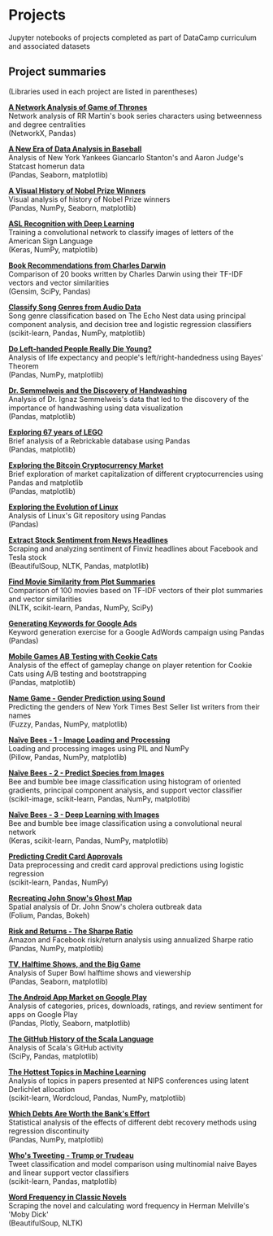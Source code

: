 # Projects
Jupyter notebooks of projects completed as part of DataCamp curriculum and associated datasets

## Project summaries
(Libraries used in each project are listed in parentheses)

[**A Network Analysis of Game of Thrones**](https://github.com/Stas-Medvedev/Projects/blob/main/A%20Network%20Analysis%20of%20Game%20of%20Thrones/notebook.ipynb)  
Network analysis of RR Martin's book series characters using betweenness and degree centralities  
(NetworkX, Pandas)

[**A New Era of Data Analysis in Baseball**](https://github.com/Stas-Medvedev/Projects/blob/main/A%20New%20Era%20of%20Data%20Analysis%20in%20Baseball/notebook.ipynb)  
Analysis of New York Yankees Giancarlo Stanton's and Aaron Judge's Statcast homerun data  
(Pandas, Seaborn, matplotlib)

[**A Visual History of Nobel Prize Winners**](https://github.com/Stas-Medvedev/Projects/blob/main/A%20Visual%20History%20of%20Nobel%20Prize%20Winners/notebook.ipynb)  
Visual analysis of history of Nobel Prize winners  
(Pandas, NumPy, Seaborn, matplotlib)

[**ASL Recognition with Deep Learning**](https://github.com/Stas-Medvedev/Projects/blob/main/ASL%20Recognition%20with%20Deep%20Learning/notebook.ipynb)  
Training a convolutional network to classify images of letters of the American Sign Language  
(Keras, NumPy, matplotlib)

[**Book Recommendations from Charles Darwin**](https://github.com/Stas-Medvedev/Projects/blob/main/Book%20Recommendations%20from%20Charles%20Darwin/notebook.ipynb)  
Comparison of 20 books written by Charles Darwin using their TF-IDF vectors and vector similarities  
(Gensim, SciPy, Pandas)

[**Classify Song Genres from Audio Data**](https://github.com/Stas-Medvedev/Projects/blob/main/Classify%20Song%20Genres%20from%20Audio%20Data/notebook.ipynb)  
Song genre classification based on The Echo Nest data using principal component analysis, and decision tree and logistic regression classifiers  
(scikit-learn, Pandas, NumPy, matplotlib)

[**Do Left-handed People Really Die Young?**](https://github.com/Stas-Medvedev/DataCamp-Projects/blob/main/Do%20Left-handed%20People%20Really%20Die%20Young_/notebook.ipynb)  
Analysis of life expectancy and people's left/right-handedness using Bayes' Theorem  
(Pandas, NumPy, matplotlib)

[**Dr. Semmelweis and the Discovery of Handwashing**](https://github.com/Stas-Medvedev/Projects/blob/main/Dr.%20Semmelweis%20and%20the%20Discovery%20of%20Handwashing/notebook.ipynb)  
Analysis of Dr. Ignaz Semmelweis's data that led to the discovery of the importance of handwashing using data visualization  
(Pandas, matplotlib)

[**Exploring 67 years of LEGO**](https://github.com/Stas-Medvedev/Projects/blob/main/Exploring%2067%20years%20of%20LEGO/notebook.ipynb)  
Brief analysis of a Rebrickable database using Pandas   
(Pandas, matplotlib)

[**Exploring the Bitcoin Cryptocurrency Market**](https://github.com/Stas-Medvedev/Projects/blob/main/Exploring%20the%20Bitcoin%20Cryptocurrency%20Market/notebook.ipynb)  
Brief exploration of market capitalization of different cryptocurrencies using Pandas and matplotlib  
(Pandas, matplotlib)

[**Exploring the Evolution of Linux**](https://github.com/Stas-Medvedev/Projects/blob/main/Exploring%20the%20Evolution%20of%20Linux/notebook.ipynb)  
Analysis of Linux's Git repository using Pandas  
(Pandas)

[**Extract Stock Sentiment from News Headlines**](https://github.com/Stas-Medvedev/Projects/blob/main/Extract%20Stock%20Sentiment%20from%20News%20Headlines/notebook.ipynb)  
Scraping and analyzing sentiment of Finviz headlines about Facebook and Tesla stock  
(BeautifulSoup, NLTK, Pandas, matplotlib)

[**Find Movie Similarity from Plot Summaries**](https://github.com/Stas-Medvedev/Projects/blob/main/Find%20Movie%20Similarity%20from%20Plot%20Summaries/notebook.ipynb)  
Comparison of 100 movies based on TF-IDF vectors of their plot summaries and vector similarities  
(NLTK, scikit-learn, Pandas, NumPy, SciPy)

[**Generating Keywords for Google Ads**](https://github.com/Stas-Medvedev/Projects/blob/main/Generating%20Keywords%20for%20Google%20Ads/notebook.ipynb)  
Keyword generation exercise for a Google AdWords campaign using Pandas  
(Pandas)

[**Mobile Games AB Testing with Cookie Cats**](https://github.com/Stas-Medvedev/Projects/blob/main/Mobile%20Games%20AB%20Testing%20with%20Cookie%20Cats/notebook.ipynb)  
Analysis of the effect of gameplay change on player retention for Cookie Cats using A/B testing and bootstrapping  
(Pandas, matplotlib)

[**Name Game - Gender Prediction using Sound**](https://github.com/Stas-Medvedev/Projects/blob/main/Name%20Game_%20Gender%20Prediction%20using%20Sound/notebook.ipynb)  
Predicting the genders of New York Times Best Seller list writers from their names  
(Fuzzy, Pandas, NumPy, matplotlib)

[**Naïve Bees - 1 - Image Loading and Processing**](https://github.com/Stas-Medvedev/Projects/blob/main/Na%C3%AFve%20Bees%20-%201%20-%20Image%20Loading%20and%20Processing/notebook.ipynb)  
Loading and processing images using PIL and NumPy  
(Pillow, Pandas, NumPy, matplotlib)

[**Naïve Bees - 2 - Predict Species from Images**](https://github.com/Stas-Medvedev/Projects/blob/main/Na%C3%AFve%20Bees%20-%202%20-%20Predict%20Species%20from%20Images/notebook.ipynb)  
Bee and bumble bee image classification using histogram of oriented gradients, principal component analysis, and support vector classifier  
(scikit-image, scikit-learn, Pandas, NumPy, matplotlib)

[**Naïve Bees - 3 - Deep Learning with Images**](https://github.com/Stas-Medvedev/Projects/blob/main/Na%C3%AFve%20Bees%20-%203%20-%20Deep%20Learning%20with%20Images/notebook.ipynb)  
Bee and bumble bee image classification using a convolutional neural network  
(Keras, scikit-learn, Pandas, NumPy, matplotlib)

[**Predicting Credit Card Approvals**](https://github.com/Stas-Medvedev/Projects/blob/main/Predicting%20Credit%20Card%20Approvals/notebook.ipynb)  
Data preprocessing and credit card approval predictions using logistic regression  
(scikit-learn, Pandas, NumPy)

[**Recreating John Snow's Ghost Map**](https://github.com/Stas-Medvedev/Projects/blob/main/Recreating%20John%20Snow's%20Ghost%20Map/notebook.ipynb)  
Spatial analysis of Dr. John Snow's cholera outbreak data  
(Folium, Pandas, Bokeh)

[**Risk and Returns - The Sharpe Ratio**](https://github.com/Stas-Medvedev/Projects/blob/main/Risk%20and%20Returns_%20The%20Sharpe%20Ratio/notebook.ipynb)  
Amazon and Facebook risk/return analysis using annualized Sharpe ratio  
(Pandas, NumPy, matplotlib)

[**TV, Halftime Shows, and the Big Game**](https://github.com/Stas-Medvedev/Projects/blob/main/TV%2C%20Halftime%20Shows%2C%20and%20the%20Big%20Game/notebook.ipynb)  
Analysis of Super Bowl halftime shows and viewership  
(Pandas, Seaborn, matplotlib)

[**The Android App Market on Google Play**](https://github.com/Stas-Medvedev/Projects/blob/main/The%20Android%20App%20Market%20on%20Google%20Play/notebook.ipynb)  
Analysis of categories, prices, downloads, ratings, and review sentiment for apps on Google Play  
(Pandas, Plotly, Seaborn, matplotlib)

[**The GitHub History of the Scala Language**](https://github.com/Stas-Medvedev/Projects/blob/main/The%20GitHub%20History%20of%20the%20Scala%20Language/notebook.ipynb)  
Analysis of Scala's GitHub activity  
(SciPy, Pandas, matplotlib)

[**The Hottest Topics in Machine Learning**](https://github.com/Stas-Medvedev/Projects/blob/main/The%20Hottest%20Topics%20in%20Machine%20Learning/notebook.ipynb)  
Analysis of topics in papers presented at NIPS conferences using latent Derlichlet allocation  
(scikit-learn, Wordcloud, Pandas, NumPy, matplotlib)

[**Which Debts Are Worth the Bank's Effort**](https://github.com/Stas-Medvedev/DataCamp-Projects/blob/main/Which%20Debts%20Are%20Worth%20the%20Bank's%20Effort/notebook.ipynb)  
Statistical analysis of the effects of different debt recovery methods using regression discontinuity    
(Pandas, NumPy, matplotlib)

[**Who's Tweeting - Trump or Trudeau**](https://github.com/Stas-Medvedev/Projects/blob/main/Who's%20Tweeting%20-%20Trump%20or%20Trudeau/notebook.ipynb)  
Tweet classification and model comparison using multinomial naive Bayes and linear support vector classifiers  
(scikit-learn, Pandas, matplotlib)

[**Word Frequency in Classic Novels**](https://github.com/Stas-Medvedev/Projects/blob/main/Word%20Frequency%20in%20Classic%20Novels/notebook.ipynb)  
Scraping the novel and calculating word frequency in Herman Melville's 'Moby Dick'  
(BeautifulSoup, NLTK)
